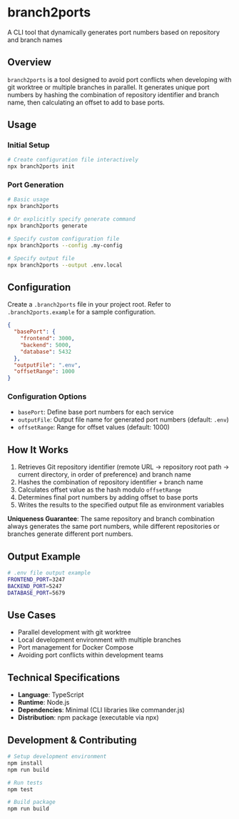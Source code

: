 # branch2ports

A CLI tool that dynamically generates port numbers based on repository and branch names

## Overview

`branch2ports` is a tool designed to avoid port conflicts when developing with git worktree or multiple branches in parallel. It generates unique port numbers by hashing the combination of repository identifier and branch name, then calculating an offset to add to base ports.

## Usage

### Initial Setup

```bash
# Create configuration file interactively
npx branch2ports init
```

### Port Generation

```bash
# Basic usage
npx branch2ports

# Or explicitly specify generate command
npx branch2ports generate

# Specify custom configuration file
npx branch2ports --config .my-config

# Specify output file
npx branch2ports --output .env.local
```

## Configuration

Create a `.branch2ports` file in your project root. Refer to `.branch2ports.example` for a sample configuration.

```json
{
  "basePort": {
    "frontend": 3000,
    "backend": 5000,
    "database": 5432
  },
  "outputFile": ".env",
  "offsetRange": 1000
}
```

### Configuration Options

- `basePort`: Define base port numbers for each service
- `outputFile`: Output file name for generated port numbers (default: `.env`)
- `offsetRange`: Range for offset values (default: 1000)

## How It Works

1. Retrieves Git repository identifier (remote URL → repository root path → current directory, in order of preference) and branch name
2. Hashes the combination of repository identifier + branch name
3. Calculates offset value as the hash modulo `offsetRange`
4. Determines final port numbers by adding offset to base ports
5. Writes the results to the specified output file as environment variables

**Uniqueness Guarantee**: The same repository and branch combination always generates the same port numbers, while different repositories or branches generate different port numbers.

## Output Example

```bash
# .env file output example
FRONTEND_PORT=3247
BACKEND_PORT=5247
DATABASE_PORT=5679
```

## Use Cases

- Parallel development with git worktree
- Local development environment with multiple branches
- Port management for Docker Compose
- Avoiding port conflicts within development teams

## Technical Specifications

- **Language**: TypeScript
- **Runtime**: Node.js
- **Dependencies**: Minimal (CLI libraries like commander.js)
- **Distribution**: npm package (executable via npx)

## Development & Contributing

```bash
# Setup development environment
npm install
npm run build

# Run tests
npm test

# Build package
npm run build
```